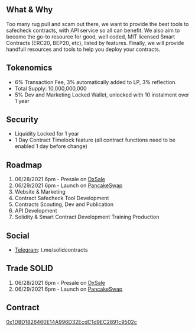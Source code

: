 ## What & Why
Too many rug pull and scam out there, we want to provide the best tools to safecheck contracts, with API service so all can benefit.
We also aim to become the go-to resource for good, well coded, MIT licensed Smart Contracts (ERC20, BEP20, etc), listed by features.
Finally, we will provide handfull resources and tools to help you deploy your contracts.

## Tokenomics
- 6% Transaction Fee, 3% automatically added to LP, 3% reflection.
- Total Supply: 10,000,000,000
- 5% Dev and Marketing Locked Wallet, unlocked with 10 instalment over 1 year

## Security
- Liquidity Locked for 1 year
- 1 Day Contract Timelock feature (all contract functions need to be enabled 1 day before change)

## Roadmap
1. 06/28/2021 6pm - Presale on [DxSale](https://dxsale.app/app/pages/defipresale?saleID=4527&chain=BSC)
2. 06/29/2021 6pm - Launch on [PancakeSwap](https://exchange.pancakeswap.finance/)
3. Website & Marketing
4. Contract Safecheck Tool Development
5. Contracts Scouting, Dev and Publication
6. API Development
7. Solidity & Smart Contract Development Training Production

## Social
- [Telegram](https://t.me/solidcontracts): t.me/solidcontracts 

## Trade SOLID
1. 06/28/2021 6pm - Presale on [DxSale](https://dxsale.app/app/pages/defipresale?saleID=4527&chain=BSC)
2. 06/29/2021 6pm - Launch on [PancakeSwap](https://exchange.pancakeswap.finance/)

## Contract
[0x1D8D1826460E14A996D32EcdC1d9EC2891c9502c](https://bscscan.com/address/0x1D8D1826460E14A996D32EcdC1d9EC2891c9502c)


